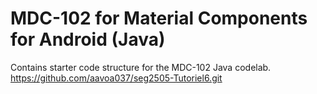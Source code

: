 # MDC-102 for Material Components for Android (Java)

Contains starter code structure for the MDC-102 Java codelab.
https://github.com/aavoa037/seg2505-Tutoriel6.git
